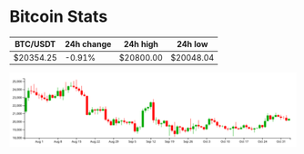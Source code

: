 # Bitcoin Stats

BTC/USDT|24h change|24h high|24h low|
|---|---|---|---|
|$20354.25|-0.91%|$20800.00|$20048.04|

<img src="./chart.svg">
